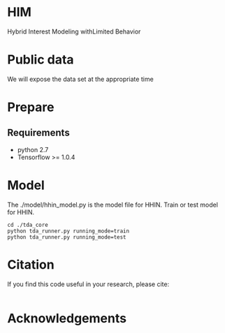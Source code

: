 # HIM
Hybrid Interest Modeling withLimited Behavior

# Public data
We will expose the data set at the appropriate time

# Prepare
## Requirements
* python 2.7
* Tensorflow >= 1.0.4

# Model
The ./model/hhin_model.py is the model file for HHIN. Train or test model for HHIN.
```
cd ./tda_core
python tda_runner.py running_mode=train
python tda_runner.py running_mode=test
```

# Citation
If you find this code useful in your research, please cite:

```

```

# Acknowledgements
